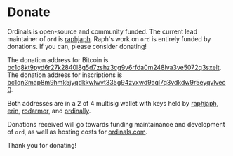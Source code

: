 Donate
======

Ordinals is open-source and community funded. The current lead maintainer of
`ord` is [raphjaph](https://github.com/raphjaph/). Raph's work on `ord` is
entirely funded by donations. If you can, please consider donating!

The donation address for Bitcoin is
[bc1q8kt9pyd6r27k2840l8g5d7zshz3cg9v6rfda0m248lva3ve5072q3sxelt](https://mempool.space/address/bc1q8kt9pyd6r27k2840l8g5d7zshz3cg9v6rfda0m248lva3ve5072q3sxelt). The donation address for inscriptions is [bc1qn3map8m9hmk5jyqdkkwlwvt335g94zvxwd9aql7q3vdkdw9r5eyqvlvec0](https://mempool.space/address/bc1qn3map8m9hmk5jyqdkkwlwvt335g94zvxwd9aql7q3vdkdw9r5eyqvlvec0).

Both addresses are in a 2 of 4 multisig wallet with keys held by
[raphjaph](https://twitter.com/raphjaph),
[erin](https://twitter.com/realizingerin),
[rodarmor](https://twitter.com/rodarmor), and
[ordinally](https://twitter.com/veryordinally).

Donations received will go towards funding maintainance and development of `ord`,
as well as hosting costs for [ordinals.com](https://ordinals.com).

Thank you for donating!
